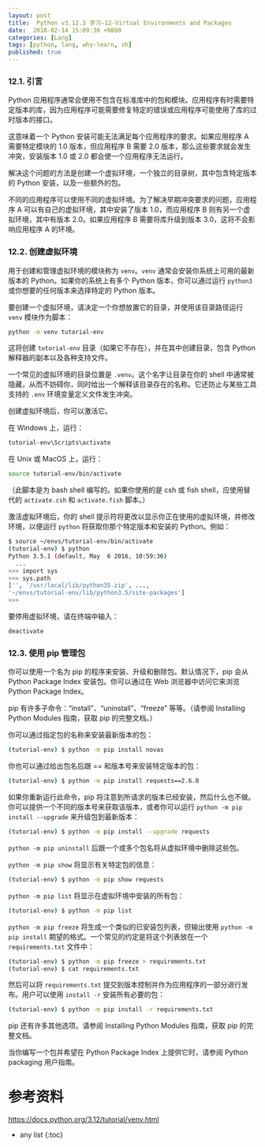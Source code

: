 ```yaml
---
layout: post
title:  Python v3.12.3 学习-12-Virtual Environments and Packages
date:  2018-02-14 15:09:30 +0800 
categories: [Lang]
tags: [python, lang, why-learn, sh]
published: true
---
```



### 12.1. 引言

Python 应用程序通常会使用不包含在标准库中的包和模块。应用程序有时需要特定版本的库，因为应用程序可能需要修复特定的错误或应用程序可能使用了库的过时版本的接口。

这意味着一个 Python 安装可能无法满足每个应用程序的要求。如果应用程序 A 需要特定模块的 1.0 版本，但应用程序 B 需要 2.0 版本，那么这些要求就会发生冲突，安装版本 1.0 或 2.0 都会使一个应用程序无法运行。

解决这个问题的方法是创建一个虚拟环境，一个独立的目录树，其中包含特定版本的 Python 安装，以及一些额外的包。

不同的应用程序可以使用不同的虚拟环境。为了解决早期冲突要求的问题，应用程序 A 可以有自己的虚拟环境，其中安装了版本 1.0，而应用程序 B 则有另一个虚拟环境，其中有版本 2.0。如果应用程序 B 需要将库升级到版本 3.0，这将不会影响应用程序 A 的环境。

### 12.2. 创建虚拟环境

用于创建和管理虚拟环境的模块称为 `venv`。`venv` 通常会安装你系统上可用的最新版本的 Python。如果你的系统上有多个 Python 版本，你可以通过运行 `python3` 或你想要的任何版本来选择特定的 Python 版本。

要创建一个虚拟环境，请决定一个你想放置它的目录，并使用该目录路径运行 `venv` 模块作为脚本：

```bash
python -m venv tutorial-env
```

这将创建 `tutorial-env` 目录（如果它不存在），并在其中创建目录，包含 Python 解释器的副本以及各种支持文件。

一个常见的虚拟环境的目录位置是 `.venv`。这个名字让目录在你的 shell 中通常被隐藏，从而不妨碍你，同时给出一个解释该目录存在的名称。它还防止与某些工具支持的 `.env` 环境变量定义文件发生冲突。

创建虚拟环境后，你可以激活它。

在 Windows 上，运行：

```bash
tutorial-env\Scripts\activate
```

在 Unix 或 MacOS 上，运行：

```bash
source tutorial-env/bin/activate
```

（此脚本是为 bash shell 编写的。如果你使用的是 csh 或 fish shell，应使用替代的 `activate.csh` 和 `activate.fish` 脚本。）

激活虚拟环境后，你的 shell 提示符将更改以显示你正在使用的虚拟环境，并修改环境，以便运行 `python` 将获取你那个特定版本和安装的 Python。例如：

```bash
$ source ~/envs/tutorial-env/bin/activate
(tutorial-env) $ python
Python 3.5.1 (default, May  6 2016, 10:59:36)
  ...
>>> import sys
>>> sys.path
['', '/usr/local/lib/python35.zip', ...,
'~/envs/tutorial-env/lib/python3.5/site-packages']
>>>
```

要停用虚拟环境，请在终端中输入：

```bash
deactivate
```

### 12.3. 使用 pip 管理包

你可以使用一个名为 pip 的程序来安装、升级和删除包。默认情况下，pip 会从 Python Package Index 安装包。你可以通过在 Web 浏览器中访问它来浏览 Python Package Index。

pip 有许多子命令：“install”、“uninstall”、“freeze” 等等。（请参阅 Installing Python Modules 指南，获取 pip 的完整文档。）

你可以通过指定包的名称来安装最新版本的包：

```bash
(tutorial-env) $ python -m pip install novas
```

你也可以通过给出包名后跟 == 和版本号来安装特定版本的包：

```bash
(tutorial-env) $ python -m pip install requests==2.6.0
```

如果你重新运行此命令，pip 将注意到所请求的版本已经安装，然后什么也不做。你可以提供一个不同的版本号来获取该版本，或者你可以运行 `python -m pip install --upgrade` 来升级包到最新版本：

```bash
(tutorial-env) $ python -m pip install --upgrade requests
```

`python -m pip uninstall` 后跟一个或多个包名将从虚拟环境中删除这些包。

`python -m pip show` 将显示有关特定包的信息：

```bash
(tutorial-env) $ python -m pip show requests
```

`python -m pip list` 将显示在虚拟环境中安装的所有包：

```bash
(tutorial-env) $ python -m pip list
```

`python -m pip freeze` 将生成一个类似的已安装包列表，但输出使用 `python -m pip install` 期望的格式。一个常见的约定是将这个列表放在一个 `requirements.txt` 文件中：

```bash
(tutorial-env) $ python -m pip freeze > requirements.txt
(tutorial-env) $ cat requirements.txt
```

然后可以将 `requirements.txt` 提交到版本控制并作为应用程序的一部分进行发布。用户可以使用 `install -r` 安装所有必要的包：

```bash
(tutorial-env) $ python -m pip install -r requirements.txt
```

pip 还有许多其他选项。请参阅 Installing Python Modules 指南，获取 pip 的完整文档。

当你编写一个包并希望在 Python Package Index 上提供它时，请参阅 Python packaging 用户指南。

# 参考资料

https://docs.python.org/3.12/tutorial/venv.html

* any list
{:toc}


